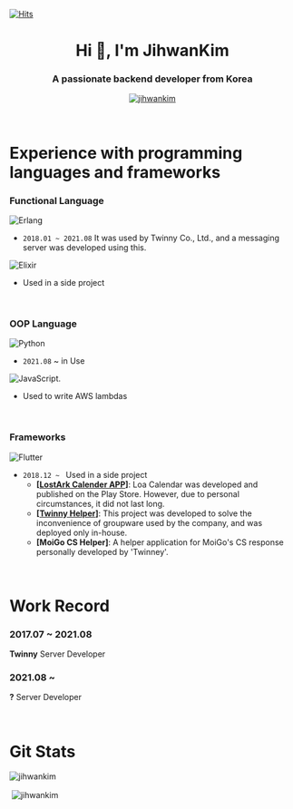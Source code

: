[![Hits](https://hits.seeyoufarm.com/api/count/incr/badge.svg?url=https%3A%2F%2Fgithub.com%2FJihwanKim&count_bg=%2379C83D&title_bg=%23555555&icon=&icon_color=%23E7E7E7&title=hits&edge_flat=false)](https://hits.seeyoufarm.com)


<h1 align="center">Hi 👋, I'm JihwanKim</h1>
<h3 align="center">A passionate backend developer from Korea</h3>

<p align="center"> <a href="https://github.com/ryo-ma/github-profile-trophy"><img src="https://github-profile-trophy.vercel.app/?username=jihwankim&theme=onedark&row=2&column=3&rank=SECRET,SSS,SS,S,AAA,AA,A" alt="jihwankim" /></a> </p>  

</br>

# Experience with programming languages and frameworks
### Functional Language
![Erlang](https://img.shields.io/badge/Erlang-white.svg?style=for-the-badge&logo=erlang&logoColor=a90533)  
- `2018.01 ~ 2021.08` It was used by Twinny Co., Ltd., and a messaging server was developed using this.

![Elixir](https://img.shields.io/badge/elixir-%234B275F.svg?style=for-the-badge&logo=elixir&logoColor=white)  
- Used in a side project

</br>

### OOP Language
![Python](https://img.shields.io/badge/python-3670A0?style=for-the-badge&logo=python&logoColor=ffdd54)  
- `2021.08` ~ in Use

![JavaScript](https://img.shields.io/badge/javascript-%23323330.svg?style=for-the-badge&logo=javascript&logoColor=%23F7DF1E). 
- Used to write AWS lambdas

</br>

### Frameworks
![Flutter](https://img.shields.io/badge/Flutter-%2302569B.svg?style=for-the-badge&logo=Flutter&logoColor=white)  
- `2018.12 ~ ` Used in a side project
  - **[[LostArk Calender APP](https://apkpure.com/kr/%EB%A1%9C%EC%95%84-%EC%BA%98%EB%A6%B0%EB%8D%94/io.j_confiance.lostArkSchedules)]**: Loa Calendar was developed and published on the Play Store. However, due to personal circumstances, it did not last long.
  - **[[Twinny Helper](https://jihwankim.github.io/flutter/Twinny-Helper-%ED%9B%84%EA%B8%B0/)]**: This project was developed to solve the inconvenience of groupware used by the company, and was deployed only in-house.
  - **[MoiGo CS Helper]**: A helper application for MoiGo's CS response personally developed by 'Twinney'.

</br>

# Work Record
### 2017.07 ~ 2021.08
**Twinny** Server Developer  

### 2021.08 ~
**?** Server Developer

</br>

# Git Stats

<p><img align="center" src="https://github-readme-stats.vercel.app/api/top-langs?username=jihwankim&show_icons=true&locale=en&layout=compact" alt="jihwankim" /></p>  


<p>&nbsp;<img align="center" src="https://github-readme-stats.vercel.app/api?username=jihwankim&show_icons=true&locale=en" alt="jihwankim" /></p>  


<!-- <p><img align="center" src="https://github-readme-streak-stats.herokuapp.com/?user=jihwankim&" alt="jihwankim" /></p>   -->


<!--
**JihwanKim/JihwanKim** is a ✨ _special_ ✨ repository because its `README.md` (this file) appears on your GitHub profile.

Here are some ideas to get you started:

- 🔭 I’m currently working on ...
- 🌱 I’m currently learning ...
- 👯 I’m looking to collaborate on ...
- 🤔 I’m looking for help with ...
- 💬 Ask me about ...
- 📫 How to reach me: ...
- 😄 Pronouns: ...
- ⚡ Fun fact: ...

badge 참고용 https://github.com/Ileriayo/markdown-badges

md generator참고용 https://rahuldkjain.github.io/gh-profile-readme-generator/


-->
